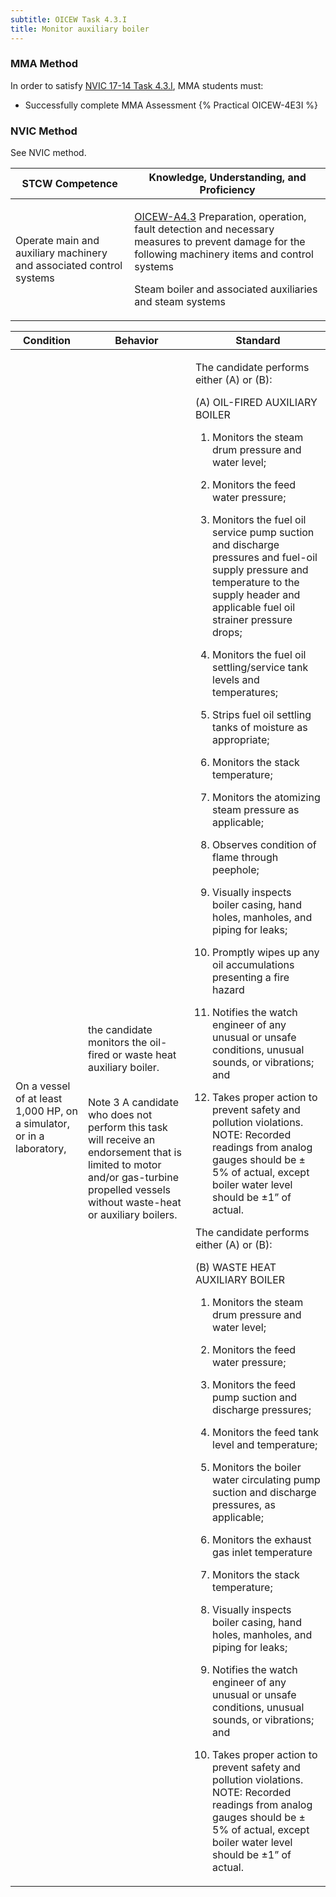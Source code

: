 ```yaml
---
subtitle: OICEW Task 4.3.I 
title: Monitor auxiliary boiler
---
```



### MMA Method

In order to satisfy  [NVIC 17-14  Task  4.3.I](/stcw23/assets/images/nvic-17-14.pdf), MMA students must:

* Successfully complete MMA Assessment {% Practical OICEW-4E3I %}


### NVIC Method

<a onclick="togglevisibility('nvic_methods')" >See NVIC method.</a>

<div id='nvic_methods' class='hide'>

<table>
<thead>
<tr>
<th class='forty'> STCW Competence </th>
<th class='sixty'> Knowledge, Understanding, and Proficiency </th>
</tr>
</thead>




<tbody>
<tr><td markdown='1'>

Operate main and auxiliary machinery and associated control systems

</td><td markdown='1'>

[OICEW-A4.3](../../tables/31.html#OICEW-A4.3) Preparation, operation, fault detection and necessary measures to prevent damage for the following machinery  items and control systems 

Steam boiler and associated auxiliaries and steam systems

</td></tr>


</tbody>
</table>


<table>
<thead>
<tr><th class='twenty'>  Condition </th><th class='twenty'> Behavior </th><th  class='sixty'>Standard </th></tr>
</thead>
<tbody >



<tr><td markdown='1'>

On a vessel of at least 1,000 HP, on a simulator, or in a laboratory,

</td><td markdown='1'>

the candidate monitors the oil-fired or waste heat auxiliary boiler.

<br>

<div class="tooltip">Note 3
<span class="tooltiptext">
A candidate who does not perform this task will receive an endorsement that is limited to motor and/or gas-turbine propelled vessels without waste-heat or auxiliary boilers.
</span>
</div>


</td><td markdown='1'>

The candidate performs either (A) or (B): 

(A) OIL-FIRED AUXILIARY BOILER

1. Monitors the steam drum pressure and water level;

2. Monitors the feed water pressure;

3. Monitors the fuel oil service pump suction and discharge pressures and fuel-oil supply pressure and temperature to the supply header and applicable fuel oil strainer pressure drops;

4. Monitors the fuel oil settling/service tank levels and temperatures;

5. Strips fuel oil settling tanks of moisture as appropriate;

6. Monitors the stack temperature;

7. Monitors the atomizing steam pressure as applicable;

8. Observes condition of flame through peephole;

9. Visually inspects boiler casing, hand holes, manholes, and piping for leaks;

10. Promptly wipes up any oil accumulations presenting a fire hazard

11. Notifies the watch engineer of any unusual or unsafe conditions, unusual sounds, or vibrations; and

12. Takes proper action to prevent safety and pollution violations. NOTE:  Recorded readings from analog gauges should be ± 5% of actual, except boiler water level should be ±1” of actual. 

The candidate performs either (A) or (B): 

(B) WASTE HEAT AUXILIARY BOILER

1. Monitors the steam drum pressure and water level;

2. Monitors the feed water pressure;

3. Monitors the feed pump suction and discharge pressures;

4. Monitors the feed tank level and temperature;

5. Monitors the boiler water circulating pump suction and discharge pressures, as applicable;

6. Monitors the exhaust gas inlet temperature

7. Monitors the stack temperature;

8. Visually inspects boiler casing, hand holes, manholes, and piping for leaks;

9. Notifies the watch engineer of any unusual or unsafe conditions, unusual sounds, or vibrations; and

10. Takes proper action to prevent safety and pollution violations. NOTE:  Recorded readings from analog gauges should be ± 5% of actual, except boiler water level should be ±1” of actual.

</td></tr>
</tbody>
</table>
</div>
